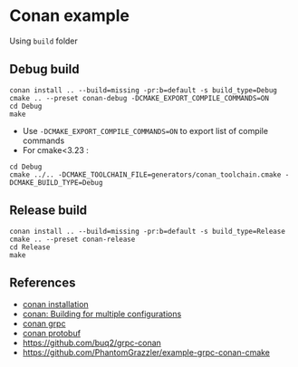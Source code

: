 # Conan example

Using `build` folder

## Debug build
```
conan install .. --build=missing -pr:b=default -s build_type=Debug
cmake .. --preset conan-debug -DCMAKE_EXPORT_COMPILE_COMMANDS=ON
cd Debug
make
```
* Use `-DCMAKE_EXPORT_COMPILE_COMMANDS=ON` to export list of compile commands
* For cmake<3.23 :
```
cd Debug
cmake ../.. -DCMAKE_TOOLCHAIN_FILE=generators/conan_toolchain.cmake -DCMAKE_BUILD_TYPE=Debug
```

## Release build
```
conan install .. --build=missing -pr:b=default -s build_type=Release
cmake .. --preset conan-release
cd Release
make
```

## References
* [conan installation](https://docs.conan.io/2/installation.html)
* [conan: Building for multiple configurations](https://docs.conan.io/2/tutorial/consuming_packages/different_configurations.html)
* [conan grpc](https://conan.io/center/recipes/grpc)
* [conan protobuf](https://conan.io/center/recipes/protobuf)
* <https://github.com/buq2/grpc-conan>
* <https://github.com/PhantomGrazzler/example-grpc-conan-cmake>